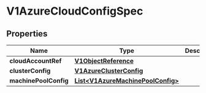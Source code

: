 # V1AzureCloudConfigSpec

## Properties
Name | Type | Description | Notes
------------ | ------------- | ------------- | -------------
**cloudAccountRef** | [**V1ObjectReference**](V1ObjectReference.md) |  |  [optional]
**clusterConfig** | [**V1AzureClusterConfig**](V1AzureClusterConfig.md) |  |  [optional]
**machinePoolConfig** | [**List&lt;V1AzureMachinePoolConfig&gt;**](V1AzureMachinePoolConfig.md) |  |  [optional]
